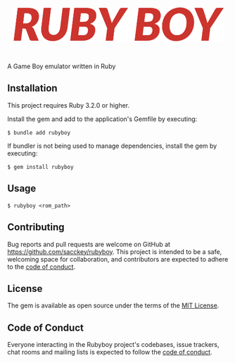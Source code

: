<br>
<p align="center">
  <img src="/resource/logo/logo.svg" width="480px">
</p>
<br>

A Game Boy emulator written in Ruby

## Installation

This project requires Ruby 3.2.0 or higher.

Install the gem and add to the application's Gemfile by executing:

    $ bundle add rubyboy

If bundler is not being used to manage dependencies, install the gem by executing:

    $ gem install rubyboy

## Usage

    $ rubyboy <rom_path>

## Contributing

Bug reports and pull requests are welcome on GitHub at https://github.com/sacckey/rubyboy. This project is intended to be a safe, welcoming space for collaboration, and contributors are expected to adhere to the [code of conduct](https://github.com/sacckey/rubyboy/blob/main/CODE_OF_CONDUCT.md).

## License

The gem is available as open source under the terms of the [MIT License](https://opensource.org/licenses/MIT).

## Code of Conduct

Everyone interacting in the Rubyboy project's codebases, issue trackers, chat rooms and mailing lists is expected to follow the [code of conduct](https://github.com/sacckey/rubyboy/blob/main/CODE_OF_CONDUCT.md).
